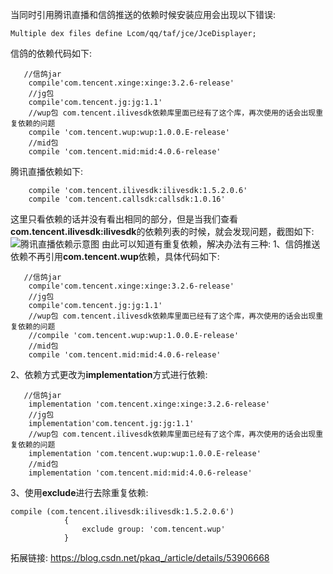 
当同时引用腾讯直播和信鸽推送的依赖时候安装应用会出现以下错误:
```
Multiple dex files define Lcom/qq/taf/jce/JceDisplayer;
```
信鸽的依赖代码如下:
```
   //信鸽jar
    compile'com.tencent.xinge:xinge:3.2.6-release'
    //jg包
    compile'com.tencent.jg:jg:1.1'
    //wup包 com.tencent.ilivesdk依赖库里面已经有了这个库，再次使用的话会出现重复依赖的问题
    compile 'com.tencent.wup:wup:1.0.0.E-release'
    //mid包
    compile 'com.tencent.mid:mid:4.0.6-release'
```
腾讯直播依赖如下:
```
    compile 'com.tencent.ilivesdk:ilivesdk:1.5.2.0.6'
    compile 'com.tencent.callsdk:callsdk:1.0.16'
```
这里只看依赖的话并没有看出相同的部分，但是当我们查看**com.tencent.ilivesdk:ilivesdk**的依赖列表的时候，就会发现问题，截图如下:
![腾讯直播依赖示意图](https://github.com/mayangming/work_history/blob/master/bug_history/img/%E8%85%BE%E8%AE%AF%E7%9B%B4%E6%92%AD%E4%BE%9D%E8%B5%96%E7%A4%BA%E6%84%8F%E5%9B%BE.png)
由此可以知道有重复依赖，解决办法有三种:
1、信鸽推送依赖不再引用**com.tencent.wup**依赖，具体代码如下:
```
   //信鸽jar
    compile'com.tencent.xinge:xinge:3.2.6-release'
    //jg包
    compile'com.tencent.jg:jg:1.1'
    //wup包 com.tencent.ilivesdk依赖库里面已经有了这个库，再次使用的话会出现重复依赖的问题
    //compile 'com.tencent.wup:wup:1.0.0.E-release'
    //mid包
    compile 'com.tencent.mid:mid:4.0.6-release'
```
2、依赖方式更改为**implementation**方式进行依赖:
```
   //信鸽jar
    implementation 'com.tencent.xinge:xinge:3.2.6-release'
    //jg包
    implementation'com.tencent.jg:jg:1.1'
    //wup包 com.tencent.ilivesdk依赖库里面已经有了这个库，再次使用的话会出现重复依赖的问题
    implementation 'com.tencent.wup:wup:1.0.0.E-release'
    //mid包
    implementation 'com.tencent.mid:mid:4.0.6-release'
```
3、使用**exclude**进行去除重复依赖:
```
compile (com.tencent.ilivesdk:ilivesdk:1.5.2.0.6')
            {
                exclude group: 'com.tencent.wup'
            }
```
拓展链接:
https://blog.csdn.net/pkaq_/article/details/53906668
